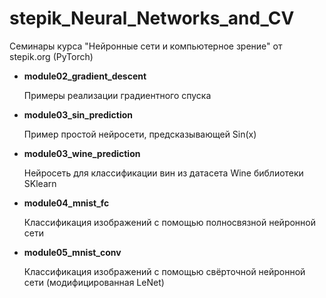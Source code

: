 # stepik_Neural_Networks_and_CV
Семинары курса "Нейронные сети и компьютерное зрение" от stepik.org (PyTorch)

- **module02_gradient_descent**
  
  Примеры реализации градиентного спуска

- **module03_sin_prediction**

  Пример простой нейросети, предсказывающей Sin(x)

- **module03_wine_prediction**

  Нейросеть для классификации вин из датасета Wine библиотеки SKlearn

- **module04_mnist_fc**

  Классификация изображений с помощью полносвязной нейронной сети

- **module05_mnist_conv**

  Классификация изображений с помощью свёрточной нейронной сети (модифицированная LeNet)
